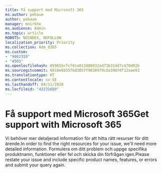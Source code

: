 ```yaml
---
title: Få support med Microsoft 365
ms.author: pebaum
author: pebaum
manager: mnirkhe
ms.audience: Admin
ms.topic: article
ROBOTS: NOINDEX, NOFOLLOW
localization_priority: Priority
ms.collection: Adm_O365
ms.custom:
- "9002319"
- "4503"
ms.openlocfilehash: 059655cfcf6ca013d08032ed73b31dd7c470d92b
ms.sourcegitcommit: 6010e6b55f6d3057f9038979cda3987df12aae93
ms.translationtype: HT
ms.contentlocale: sv-SE
ms.lasthandoff: 04/11/2020
ms.locfileid: "43231689"
---
```

# <a name="get-support-with-microsoft-365"></a><span data-ttu-id="b5943-102">Få support med Microsoft 365</span><span class="sxs-lookup"><span data-stu-id="b5943-102">Get support with Microsoft 365</span></span>

<span data-ttu-id="b5943-103">Vi behöver mer detaljerad information för att hitta rätt resurser för ditt ärende.</span><span class="sxs-lookup"><span data-stu-id="b5943-103">In order to find the right resources for your issue, we'll need more detailed information.</span></span> <span data-ttu-id="b5943-104">Formulera om ditt problem och uppge specifika produktnamn, funktioner eller fel och skicka din förfrågan igen.</span><span class="sxs-lookup"><span data-stu-id="b5943-104">Please restate your issue and include specific product names, features, or errors and submit your query again.</span></span>
